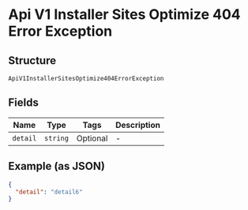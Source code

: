 
# Api V1 Installer Sites Optimize 404 Error Exception

## Structure

`ApiV1InstallerSitesOptimize404ErrorException`

## Fields

| Name | Type | Tags | Description |
|  --- | --- | --- | --- |
| `detail` | `string` | Optional | - |

## Example (as JSON)

```json
{
  "detail": "detail6"
}
```


